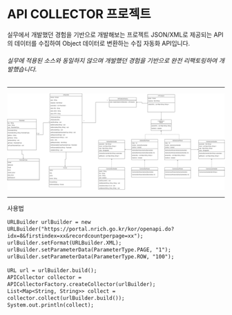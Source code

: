 # API COLLECTOR 프로젝트
실무에서 개발했던 경험을 기반으로 개발해보는 프로젝트
JSON/XML로 제공되는 API의 데이터를 수집하여 Object 데이터로 변환하는 수집 자동화 API입니다.
###### 실무에 적용된 소스와 동일하지 않으며 개발했던 경험을 기반으로 완전 리팩토링하여 개발했습니다. 
*****

<img src="api-collector.jpg" width="100%" height="50%"></img>
******
사용법
```
URLBuilder urlBuilder = new URLBuilder("https://portal.nrich.go.kr/kor/openapi.do?idx=8&firstindex=xx&recordcountperpage=xx");
urlBuilder.setFormat(URLBuilder.XML);
urlBuilder.setParameterData(ParameterType.PAGE, "1");
urlBuilder.setParameterData(ParameterType.ROW, "100");

URL url = urlBuilder.build();
APICollector collector = APICollectorFactory.createCollector(urlBuilder);
List<Map<String, String>> collect = collector.collect(urlBuilder.build());
System.out.println(collect);

```
